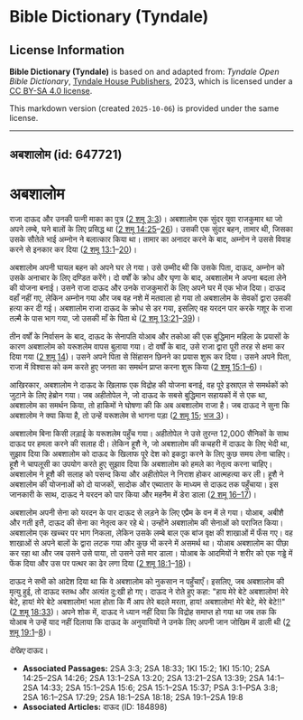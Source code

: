 # Bible Dictionary (Tyndale)

## License Information

**Bible Dictionary (Tyndale)** is based on and adapted from: _Tyndale Open Bible Dictionary_, [Tyndale House Publishers](https://tyndaleopenresources.com/), 2023, which is licensed under a [CC BY-SA 4.0 license](https://creativecommons.org/licenses/by-sa/4.0/legalcode.en).

This markdown version (created `2025-10-06`) is provided under the same license.



--------------------------------

## अबशालोम (id: 647721)

अबशालोम
=======

राजा दाऊद और उनकी पत्नी माका का पुत्र ([2 शमू 3:3](https://ref.ly/2Sam3:3))। अबशालोम एक सुंदर युवा राजकुमार था जो अपने लम्बे, घने बालों के लिए प्रसिद्ध था ([2 शमू 14:25](https://ref.ly/2Sam14:25-2Sam14:26)–[26](https://ref.ly/2Sam14:25-2Sam14:26))। उसकी एक सुंदर बहन, तामार थी, जिसका उसके सौतेले भाई अम्नोन ने बलात्कार किया था। तामार का अनादर करने के बाद, अम्नोन ने उससे विवाह करने से इनकार कर दिया ([2 शमू 13:1](https://ref.ly/2Sam13:1-2Sam13:20)–[20](https://ref.ly/2Sam13:1-2Sam13:20))।

अबशालोम अपनी घायल बहन को अपने घर ले गया। उसे उम्मीद थी कि उसके पिता, दाऊद, अम्नोन को उसके अनाचार के लिए दण्डित करेंगे। दो वर्षों के क्रोध और घृणा के बाद, अबशालोम ने अपना बदला लेने की योजना बनाई। उसने राजा दाऊद और उनके राजकुमारों के लिए अपने घर में एक भोज दिया। दाऊद वहाँ नहीं गए, लेकिन अम्नोन गया और जब वह नशे में मतवाला हो गया तो अबशालोम के सेवकों द्वारा उसकी हत्या कर दी गई। अबशालोम राजा दाऊद के क्रोध से डर गया, इसलिए वह यरदन पार करके गशूर के राजा तल्मै के पास भाग गया, जो उसकी माँ के पिता थे ([2 शमू 13:21](https://ref.ly/2Sam13:21-2Sam13:39)–[39](https://ref.ly/2Sam13:21-2Sam13:39))।

तीन वर्षों के निर्वासन के बाद, दाऊद के सेनापति योआब और तकोआ की एक बुद्धिमान महिला के प्रयासों के कारण अबशालोम को यरूशलेम वापस बुलाया गया। दो वर्षों के बाद, उसे राजा द्वारा पूरी तरह से क्षमा कर दिया गया ([2 शमू 14](https://ref.ly/2Sam14:1-2Sam14:33))। उसने अपने पिता से सिंहासन छिनने का प्रयास शुरू कर दिया। उसने अपने पिता, राजा में विश्वास को कम करते हुए जनता का समर्थन प्राप्त करना शुरू किया ([2 शमू 15:1–6](https://ref.ly/2Sam15:1-2Sam15:6))।

आखिरकार, अबशालोम ने दाऊद के खिलाफ एक विद्रोह की योजना बनाई, वह पूरे इस्राएल से समर्थकों को जुटाने के लिए हेब्रोन गया। जब अहीतोपेल ने, जो दाऊद के सबसे बुद्धिमान सहायकों में से एक था, अबशालोम का समर्थन किया, तो हाकिमों ने घोषणा की कि अब अबशालोम राजा है। जब दाऊद ने सुना कि अबशालोम ने क्या किया है, तो उन्हें यरूशलेम से भागना पड़ा ([2 शमू 15](https://ref.ly/2Sam15:1-2Sam15:37); [भज 3](https://ref.ly/Ps3:1-Ps3:8))।

अबशालोम बिना किसी लड़ाई के यरूशलेम पहुँच गया। अहीतोपेल ने उसे तुरन्त 12,000 सैनिकों के साथ दाऊद पर हमला करने की सलाह दी। लेकिन हूशै ने, जो अबशालोम की कचहरी में दाऊद के लिए भेदी था, सुझाव दिया कि अबशालोम को दाऊद के खिलाफ पूरे देश को इकट्ठा करने के लिए कुछ समय लेना चाहिए। हूशै ने चापलूसी का उपयोग करते हुए सुझाव दिया कि अबशालोम को हमले का नेतृत्व करना चाहिए। अबशालोम ने हूशै की सलाह को पसन्द किया और अहीतोपेल ने निराश होकर आत्महत्या कर ली। हूशै ने अबशालोम की योजनाओं को दो याजकों, सादोक और एब्यातार के माध्यम से दाऊद तक पहुँचाया। इस जानकारी के साथ, दाऊद ने यरदन को पार किया और महनैम में डेरा डाला ([2 शमू 16–17](https://ref.ly/2Sam16:1-2Sam17:29))।

अबशालोम अपनी सेना को यरदन के पार दाऊद से लड़ने के लिए एप्रैम के वन में ले गया। योआब, अबीशै और गती इत्तै, दाऊद की सेना का नेतृत्व कर रहे थे। उन्होंने अबशालोम की सेनाओं को पराजित किया। अबशालोम एक खच्चर पर भाग निकला, लेकिन उसके लम्बे बाल एक बांज वृक्ष की शाखाओं में फँस गए। वह शाखाओं से अपने बालों के द्वारा लटक गया और कुछ भी करने में असमर्थ था। योआब अबशालोम का पीछा कर रहा था और जब उसने उसे पाया, तो उसने उसे मार डाला। योआब के आदमियों ने शरीर को एक गड्ढे में फेंक दिया और उस पर पत्थर का ढेर लगा दिया ([2 शमू 18:1](https://ref.ly/2Sam18:1-2Sam18:18)–[18](https://ref.ly/2Sam18:1-2Sam18:18))।

दाऊद ने सभी को आदेश दिया था कि वे अबशालोम को नुकसान न पहुँचाएँ। इसलिए, जब अबशालोम की मृत्यु हुई, तो दाऊद स्तब्ध और अत्यंत दु:खी हो गए। दाऊद ने रोते हुए कहा: "हाय मेरे बेटे अबशालोम! मेरे बेटे, हाय! मेरे बेटे अबशालोम! भला होता कि मैं आप तेरे बदले मरता, हाय! अबशालोम! मेरे बेटे, मेरे बेटे!!" ([2 शमू 18:33](https://ref.ly/2Sam18:33))। अपने शोक में, दाऊद ने ध्यान नहीं दिया कि विद्रोह समाप्त हो गया था जब तक कि योआब ने उन्हें याद नहीं दिलाया कि दाऊद के अनुयायियों ने उनके लिए अपनी जान जोखिम में डाली थी ([2 शमू 19:1](https://ref.ly/2Sam19:1-2Sam19:8)–[8](https://ref.ly/2Sam19:1-2Sam19:8))।

*देखिए* दाऊद।

* **Associated Passages:** 2SA 3:3; 2SA 18:33; 1KI 15:2; 1KI 15:10; 2SA 14:25–2SA 14:26; 2SA 13:1–2SA 13:20; 2SA 13:21–2SA 13:39; 2SA 14:1–2SA 14:33; 2SA 15:1–2SA 15:6; 2SA 15:1–2SA 15:37; PSA 3:1–PSA 3:8; 2SA 16:1–2SA 17:29; 2SA 18:1–2SA 18:18; 2SA 19:1–2SA 19:8
* **Associated Articles:** दाऊद (ID: 184898)

